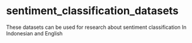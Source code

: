 # sentiment_classification_datasets
These datasets can be used for research about sentiment classification In Indonesian and English

